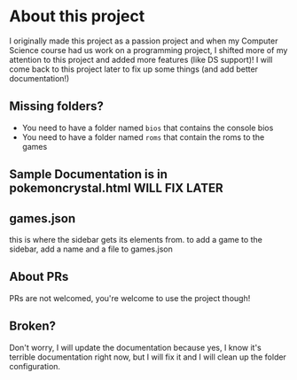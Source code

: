 # About this project
I originally made this project as a passion project and when my Computer Science course had us work on a programming project, I shifted more of my attention to this project and added more features (like DS support)! I will come back to this project later to fix up some things (and add better documentation!)

## Missing folders?

- You need to have a folder named ```bios``` that contains the console bios
- You need to have a folder named ```roms``` that contain the roms to the games

## Sample Documentation is in pokemoncrystal.html WILL FIX LATER

## games.json

this is where the sidebar gets its elements from.
to add a game to the sidebar, add a name and a file to games.json

## About PRs

PRs are not welcomed, you're welcome to use the project though!

## Broken?
Don't worry, I will update the documentation because yes, I know it's terrible documentation right now, but I will fix it and I will clean up the folder configuration.
